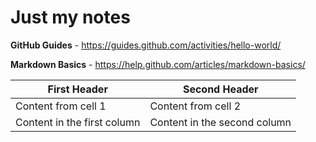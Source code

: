 # Just my notes

**GitHub Guides** - https://guides.github.com/activities/hello-world/

**Markdown Basics** - https://help.github.com/articles/markdown-basics/

First Header | Second Header
------------ | -------------
Content from cell 1 | Content from cell 2
Content in the first column | Content in the second column
